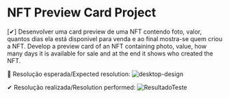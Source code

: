 # NFT Preview Card Project 


[✔] Desenvolver uma card preview de uma NFT contendo foto, valor, quantos dias ela está disponivel para venda e ao final mostra-se quem criou a NFT. 
Develop a preview card of an NFT containing photo, value, how many days it is available for sale and at the end it shows who created the NFT.

📌 Resolução esperada/Expected resolution: 
![desktop-design](https://user-images.githubusercontent.com/87347314/146087680-ca030621-1588-4534-bcdc-f75b5dd26dd2.jpg)



✔ Resolução realizada/Resolution performed: 
![ResultadoTeste](https://user-images.githubusercontent.com/87347314/146087935-668bf229-c6f7-41e9-a632-b8d7cca683c9.png)
